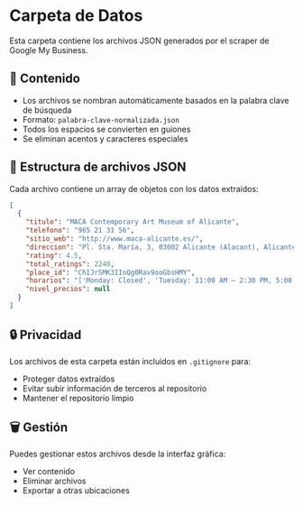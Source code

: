 # Carpeta de Datos

Esta carpeta contiene los archivos JSON generados por el scraper de Google My Business.

## 📁 Contenido

- Los archivos se nombran automáticamente basados en la palabra clave de búsqueda
- Formato: `palabra-clave-normalizada.json`
- Todos los espacios se convierten en guiones
- Se eliminan acentos y caracteres especiales

## 📄 Estructura de archivos JSON

Cada archivo contiene un array de objetos con los datos extraídos:

```json
[
  {
    "titulo": "MACA Contemporary Art Museum of Alicante",
    "telefono": "965 21 31 56",
    "sitio_web": "http://www.maca-alicante.es/",
    "direccion": "Pl. Sta. María, 3, 03002 Alicante (Alacant), Alicante, Spain",
    "rating": 4.5,
    "total_ratings": 2240,
    "place_id": "ChIJrSMK3IIoQg0Rav9ooGbsHMY",
    "horarios": "['Monday: Closed', 'Tuesday: 11:00 AM – 2:30 PM, 5:00 – 9:00 PM', ...]",
    "nivel_precios": null
  }
]
```

## 🔒 Privacidad

Los archivos de esta carpeta están incluidos en `.gitignore` para:
- Proteger datos extraídos
- Evitar subir información de terceros al repositorio
- Mantener el repositorio limpio

## 🗑️ Gestión

Puedes gestionar estos archivos desde la interfaz gráfica:
- Ver contenido
- Eliminar archivos
- Exportar a otras ubicaciones